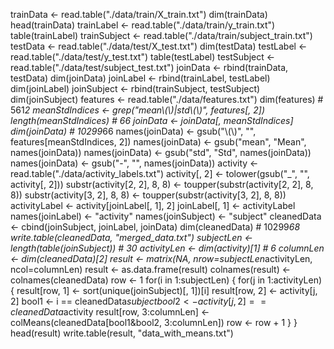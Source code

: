 trainData <- read.table("./data/train/X_train.txt")
dim(trainData) 
head(trainData)
trainLabel <- read.table("./data/train/y_train.txt")
table(trainLabel)
trainSubject <- read.table("./data/train/subject_train.txt")
testData <- read.table("./data/test/X_test.txt")
dim(testData) 
testLabel <- read.table("./data/test/y_test.txt") 
table(testLabel) 
testSubject <- read.table("./data/test/subject_test.txt")
joinData <- rbind(trainData, testData)
dim(joinData)
joinLabel <- rbind(trainLabel, testLabel)
dim(joinLabel) 
joinSubject <- rbind(trainSubject, testSubject)
dim(joinSubject)
features <- read.table("./data/features.txt")
dim(features)  # 561*2
meanStdIndices <- grep("mean\\(\\)|std\\(\\)", features[, 2])
length(meanStdIndices) # 66
joinData <- joinData[, meanStdIndices]
dim(joinData) # 10299*66
names(joinData) <- gsub("\\(\\)", "", features[meanStdIndices, 2]) 
names(joinData) <- gsub("mean", "Mean", names(joinData)) 
names(joinData) <- gsub("std", "Std", names(joinData)) 
names(joinData) <- gsub("-", "", names(joinData))
activity <- read.table("./data/activity_labels.txt")
activity[, 2] <- tolower(gsub("_", "", activity[, 2]))
substr(activity[2, 2], 8, 8) <- toupper(substr(activity[2, 2], 8, 8))
substr(activity[3, 2], 8, 8) <- toupper(substr(activity[3, 2], 8, 8))
activityLabel <- activity[joinLabel[, 1], 2]
joinLabel[, 1] <- activityLabel
names(joinLabel) <- "activity"
names(joinSubject) <- "subject"
cleanedData <- cbind(joinSubject, joinLabel, joinData)
dim(cleanedData) # 10299*68
write.table(cleanedData, "merged_data.txt")
subjectLen <- length(table(joinSubject)) # 30
activityLen <- dim(activity)[1] # 6
columnLen <- dim(cleanedData)[2]
result <- matrix(NA, nrow=subjectLen*activityLen, ncol=columnLen) 
result <- as.data.frame(result)
colnames(result) <- colnames(cleanedData)
row <- 1
for(i in 1:subjectLen) {
    for(j in 1:activityLen) {
        result[row, 1] <- sort(unique(joinSubject)[, 1])[i]
        result[row, 2] <- activity[j, 2]
        bool1 <- i == cleanedData$subject
        bool2 <- activity[j, 2] == cleanedData$activity
        result[row, 3:columnLen] <- colMeans(cleanedData[bool1&bool2, 3:columnLen])
        row <- row + 1
    }
}
head(result)
write.table(result, "data_with_means.txt")
